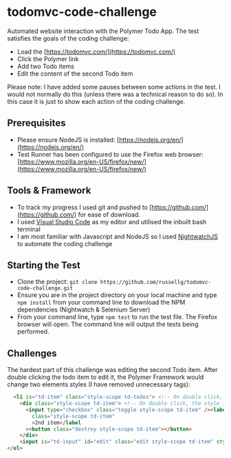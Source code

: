 # todomvc-code-challenge

Automated website interaction with the Polymer Todo App. The test satisfies the goals of the coding challenge:

- Load the [https://todomvc.com/](https://todomvc.com/)
- Click the Polymer link
- Add two Todo items
- Edit the content of the second Todo item

Please note: I have added some pauses between some actions in the test. I would not normally do this (unless there was a technical reason to do so). In this case it is just to show each action of the coding challenge.

## Prerequisites

- Please ensure NodeJS is installed: [https://nodejs.org/en/](https://nodejs.org/en/)
- Test Runner has been configured to use the Firefox web browser: [https://www.mozilla.org/en-US/firefox/new/](https://www.mozilla.org/en-US/firefox/new/)

## Tools & Framework

- To track my progress I used git and pushed to [https://github.com/](https://github.com/) for ease of download.
- I used [Visual Studio Code](https://code.visualstudio.com) as my editor and utilised the inbuilt bash terminal
- I am most familiar with Javascript and NodeJS so I used [NightwatchJS](https://nightwatchjs.org/) to automate the coding challenge

## Starting the Test

- Clone the project: `git clone https://github.com/russellg/todomvc-code-challenge.git`
- Ensure you are in the project directory on your local machine and type `npm install` from your command line to download the NPM dependencies (Nightwatch & Selenium Server)
- From your command line, type `npm test` to run the test file. The Firefox browser will open. The command line will output the tests being performed.

## Challenges

The hardest part of this challenge was editing the second Todo item. After double clicking the todo item to edit it, the Polymer Framework would change two elements styles (I have removed unnecessary tags):

```html
  <li is="td-item" class="style-scope td-todos"> <!-- On double click, the class name changes to: "style-scope td-todos editing" -->
    <div class="style-scope td-item"> <!-- On double click, the style is updated to style="display: none;" -->
      <input type="checkbox" class="toggle style-scope td-item" /><label
        class="style-scope td-item"
        >2nd item</label
      ><button class="destroy style-scope td-item"></button>
    </div>
    <input is="td-input" id="edit" class="edit style-scope td-item" style="display: none;"> <!-- On double click, style="display: none;" would update to: style="" -->
</ul>
```
